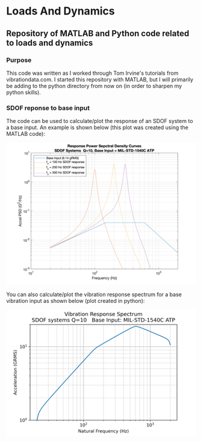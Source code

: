 # Loads And Dynamics
## Repository of MATLAB and Python code related to loads and dynamics

### Purpose
This code was written as I worked through Tom Irvine's tutorials from vibrationdata.com. I started this repository with MATLAB, but I will primarily be adding to the python directory from now on (in order to sharpen my python skills).

### SDOF reponse to base input
The code can be used to calculate/plot the response of an SDOF system to a base input. An example is shown below (this plot was created using the MATLAB code):

![SDOF_response MATLAB](sdof_responses.png)

You can also calculate/plot the vibration response spectrum for a base vibration input as shown below (plot created in python):

![vrs python](python/vrs_python.png)

